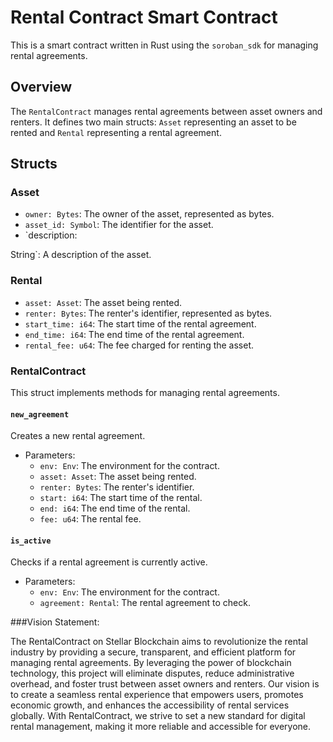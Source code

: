 # Rental Contract Smart Contract

This is a smart contract written in Rust using the `soroban_sdk` for managing rental agreements.

## Overview

The `RentalContract` manages rental agreements between asset owners and renters. It defines two main structs: `Asset` representing an asset to be rented and `Rental` representing a rental agreement.

## Structs

### Asset

- `owner: Bytes`: The owner of the asset, represented as bytes.
- `asset_id: Symbol`: The identifier for the asset.
- `description:

String`: A description of the asset.

### Rental

- `asset: Asset`: The asset being rented.
- `renter: Bytes`: The renter's identifier, represented as bytes.
- `start_time: i64`: The start time of the rental agreement.
- `end_time: i64`: The end time of the rental agreement.
- `rental_fee: u64`: The fee charged for renting the asset.

### RentalContract

This struct implements methods for managing rental agreements.

#### `new_agreement`

Creates a new rental agreement.

- Parameters:
  - `env:
Env`: The environment for the contract.
  - `asset: Asset`: The asset being rented.
  - `renter: Bytes`: The renter's identifier.
  - `start: i64`: The start time of the rental.
  - `end: i64`: The end time of the rental.
  - `fee: u64`: The rental fee.

#### `is_active`

Checks if a rental agreement is currently active.

- Parameters:
  - `env: Env`: The environment for the contract.
  - `agreement: Rental`: The rental agreement to check.
 
###Vision Statement:

The RentalContract on Stellar Blockchain aims to revolutionize the rental industry by providing a secure, transparent, and efficient platform for managing rental agreements. By leveraging the power of blockchain technology, this project will eliminate disputes, reduce administrative overhead, and foster trust between asset owners and renters. Our vision is to create a seamless rental experience that empowers users, promotes economic growth, and enhances the accessibility of rental services globally. With RentalContract, we strive to set a new standard for digital rental management, making it more reliable and accessible for everyone.
